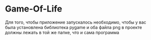 # Game-Of-Life
Для того, чтобы приложение запускалось необходимо, чтобы у вас была установлена библиотека pygame и оба файла png в проекте должны лежать в той же папке, что и сама программа

